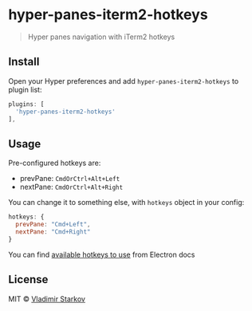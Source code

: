 # hyper-panes-iterm2-hotkeys

> Hyper panes navigation with iTerm2 hotkeys

## Install

Open your Hyper preferences and add `hyper-panes-iterm2-hotkeys` to plugin list:

```js
plugins: [
  'hyper-panes-iterm2-hotkeys'
],
```

## Usage

Pre-configured hotkeys are:

* prevPane: `CmdOrCtrl+Alt+Left`
* nextPane: `CmdOrCtrl+Alt+Right`

You can change it to something else, with `hotkeys` object in your config:

```js
hotkeys: {
  prevPane: "Cmd+Left",
  nextPane: "Cmd+Right"
}
```

You can find [available hotkeys to use][eldocs] from Electron docs

[eldocs]: https://github.com/electron/electron/blob/master/docs/api/accelerator.md

## License

MIT © [Vladimir Starkov](https://iamstarkov.com)
